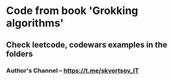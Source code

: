 # Code from book 'Grokking algorithms'

## Check leetcode, codewars examples in the folders

### Author's Channel – https://t.me/skvortsov_IT
